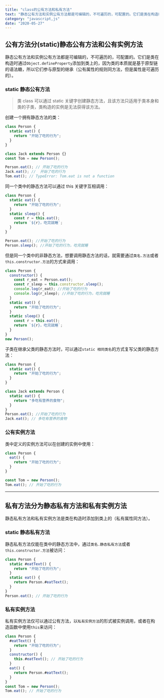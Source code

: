 ```yaml
---
title: "class的公有方法和私有方法"
text: "静态公有方法和实例公有方法都是可编辑的，不可遍历的，可配置的。它们是类在构造时通过`Object.defineProperty`添加到类上的，因为类的本质就是基于原型链的语法糖，所以它们参与原型的继承（公有属性的规则同方法，但是属性是可遍历的）。"
category: "javascript,js"
date: "2020-05-27"
---
```


## 公有方法分(static)静态公有方法和公有实例方法

静态公有方法和实例公有方法都是可编辑的，不可遍历的，可配置的。它们是类在构造时通过`Object.defineProperty`添加到类上的，因为类的本质就是基于原型链的语法糖，所以它们参与原型的继承（公有属性的规则同方法，但是属性是可遍历的）。

### static 静态公有方法

> 类 class 可以通过 static 关键字创建静态方法，且该方法只适用于类本身和类的子类，类构造的实例是无法获得该方法。

创建一个拥有静态方法的类：

```js
class Person {
  static eat() {
    return "开始了吃的行为";
  }
}

class Jack extends Person {}
const Tom = new Person();

Person.eat(); // 开始了吃的行为
Jack.eat(); //  开始了吃的行为
Tom.eat(); // TypeError: Tom.eat is not a function
```

同一个类中的静态方法可以通过 this 关键字互相调用：

```js
class Person {
  static eat() {
    return "开始了吃的行为";
  }
  static sleep() {
    const r = this.eat();
    return `${r}，吃完就睡`;
  }
}

Person.eat(); //开始了吃的行为
Person.sleep(); //开始了吃的行为，吃完就睡
```

但是同一个类中的非静态方法，想要调用静态方法的话，就需要通过`类名.方法`或者`this.constructor.方法`的方式来调用：

```js
class Person {
  constructor() {
    const r_eat = Person.eat();
    const r_sleep = this.constructor.sleep();
    console.log(r_eat); //开始了吃的行为
    console.log(r_sleep); //开始了吃的行为，吃完就睡
  }
  static eat() {
    return "开始了吃的行为";
  }
  static sleep() {
    const r = this.eat();
    return `${r}，吃完就睡`;
  }
}
new Person();
```

子类在继承父类的静态方法时，可以通过`static 相同类名`的方式复写父类的静态方法：

```js
class Person {
  static eat() {
    return "开始了吃的行为";
  }
}

class Jack extends Person {
  static eat() {
    return "多吃有营养的食物";
  }
}
Person.eat(); //开始了吃的行为
Jack.eat(); // 多吃有营养的食物
```

### 公有实例方法

类中定义的实例方法可以在创建的实例中使用：

```js
class Person {
  eat() {
    return "开始了吃的行为";
  }
}

const Tom = new Person();
Tom.eat(); // 开始了吃的行为
```

---

## 私有方法分为静态私有方法和私有实例方法

静态私有方法和私有实例方法是类在构造时添加到类上的（私有属性同方法）。

### static 静态私有方法

静态私有方法仅能在类中的静态方法中，通过`类名.静态私有方法`或者`this.constructor.方法`被访问：

```js
class Person {
  static #eatText() {
    return "开始了吃的行为";
  }
  static eat() {
    return Person.#eatText();
  }
}
Person.eat(); // 开始了吃的行为
```

### 私有实例方法

私有实例方法仅可以通过公有方法，以`私有实例方法`的形式被实例调用，或者在构造函数中使用`this`来访问：

```js
class Person {
  #eatText() {
    return "开始了吃的行为";
  }
  constructor() {
    this.#eatText(); // 开始了吃的行为
  }
  eat() {
    return Person.#eatText();
  }
}
const Tom = new Person();
Tom.eat(); // 开始了吃的行为
```
